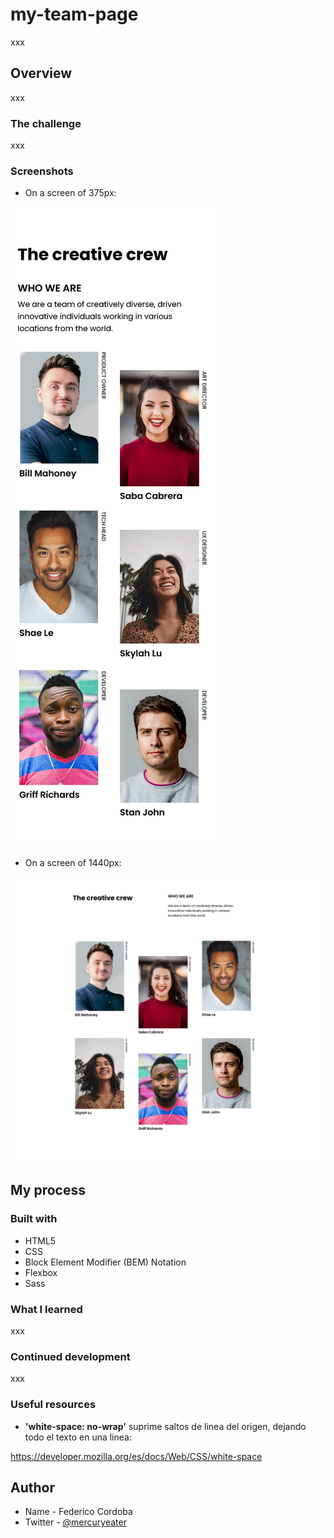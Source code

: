 # my-team-page

xxx

## Overview

xxx

### The challenge

xxx
### Screenshots
- On a screen of 375px:  

![SS screen 375px](https://raw.githubusercontent.com/mercuryeater/my-team-page/main/ss/375px.png)

- On a screen of 1440px:

![SS screen 1440px](https://raw.githubusercontent.com/mercuryeater/my-team-page/main/ss/1440px.png)
## My process
### Built with
- HTML5
- CSS
- Block Element Modifier (BEM) Notation
- Flexbox
- Sass 
### What I learned

xxx

### Continued development

xxx

### Useful resources

- **'white-space: no-wrap'** suprime saltos de linea del origen, dejando todo el texto en una linea:

https://developer.mozilla.org/es/docs/Web/CSS/white-space


## Author
- Name - Federico Cordoba 
- Twitter - [@mercuryeater](https://twitter.com/Mercuryeater/)

